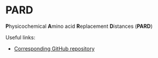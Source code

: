 # PARD
**P**hysicochemical **A**mino acid **R**eplacement **D**istances (**PARD**)

Useful links:
- [Corresponding GitHub repository](https://github.com/MICS-Lab/pard)
